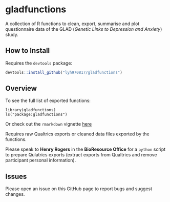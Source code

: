 # gladfunctions

A collection of R functions to clean, export, summarise and plot questionnaire data of the GLAD (*Genetic Links to Depression and Anxiety*) study.


## How to Install

Requires the `devtools` package:

```r
devtools::install_github("lyh970817/gladfunctions")
```

## Overview

To see the full list of exported functions:

```{r}
library(gladfunctions)
ls("package:gladfunctions")
```

Or check out the `rmarkdown` vignette [here](https://htmlpreview.github.io/?https://github.com/lyh970817/gladfunctions/blob/master/vignettes/gladfunctions_vignette.html)

Requires raw Qualtrics exports or cleaned data files exported by the functions. 

Please speak to **Henry Rogers** in the **BioResource Office** for a `python` script to prepare Qulatrics exports (extract exports from Qualtrics and remove participant personal information).

## Issues

Please open an issue on this GitHub page to report bugs and suggest changes.
